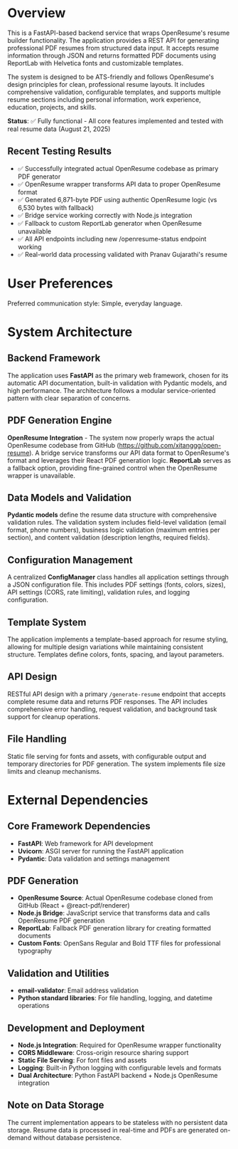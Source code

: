 # Overview

This is a FastAPI-based backend service that wraps OpenResume's resume builder functionality. The application provides a REST API for generating professional PDF resumes from structured data input. It accepts resume information through JSON and returns formatted PDF documents using ReportLab with Helvetica fonts and customizable templates.

The system is designed to be ATS-friendly and follows OpenResume's design principles for clean, professional resume layouts. It includes comprehensive validation, configurable templates, and supports multiple resume sections including personal information, work experience, education, projects, and skills.

**Status**: ✅ Fully functional - All core features implemented and tested with real resume data (August 21, 2025)

## Recent Testing Results
- ✅ Successfully integrated actual OpenResume codebase as primary PDF generator
- ✅ OpenResume wrapper transforms API data to proper OpenResume format
- ✅ Generated 6,871-byte PDF using authentic OpenResume logic (vs 6,530 bytes with fallback)
- ✅ Bridge service working correctly with Node.js integration
- ✅ Fallback to custom ReportLab generator when OpenResume unavailable
- ✅ All API endpoints including new /openresume-status endpoint working
- ✅ Real-world data processing validated with Pranav Gujarathi's resume

# User Preferences

Preferred communication style: Simple, everyday language.

# System Architecture

## Backend Framework
The application uses **FastAPI** as the primary web framework, chosen for its automatic API documentation, built-in validation with Pydantic models, and high performance. The architecture follows a modular service-oriented pattern with clear separation of concerns.

## PDF Generation Engine
**OpenResume Integration** - The system now properly wraps the actual OpenResume codebase from GitHub (https://github.com/xitanggg/open-resume). A bridge service transforms our API data format to OpenResume's format and leverages their React PDF generation logic. **ReportLab** serves as a fallback option, providing fine-grained control when the OpenResume wrapper is unavailable.

## Data Models and Validation
**Pydantic models** define the resume data structure with comprehensive validation rules. The validation system includes field-level validation (email format, phone numbers), business logic validation (maximum entries per section), and content validation (description lengths, required fields).

## Configuration Management
A centralized **ConfigManager** class handles all application settings through a JSON configuration file. This includes PDF settings (fonts, colors, sizes), API settings (CORS, rate limiting), validation rules, and logging configuration.

## Template System
The application implements a template-based approach for resume styling, allowing for multiple design variations while maintaining consistent structure. Templates define colors, fonts, spacing, and layout parameters.

## API Design
RESTful API design with a primary `/generate-resume` endpoint that accepts complete resume data and returns PDF responses. The API includes comprehensive error handling, request validation, and background task support for cleanup operations.

## File Handling
Static file serving for fonts and assets, with configurable output and temporary directories for PDF generation. The system implements file size limits and cleanup mechanisms.

# External Dependencies

## Core Framework Dependencies
- **FastAPI**: Web framework for API development
- **Uvicorn**: ASGI server for running the FastAPI application
- **Pydantic**: Data validation and settings management

## PDF Generation
- **OpenResume Source**: Actual OpenResume codebase cloned from GitHub (React + @react-pdf/renderer)
- **Node.js Bridge**: JavaScript service that transforms data and calls OpenResume PDF generation
- **ReportLab**: Fallback PDF generation library for creating formatted documents
- **Custom Fonts**: OpenSans Regular and Bold TTF files for professional typography

## Validation and Utilities
- **email-validator**: Email address validation
- **Python standard libraries**: For file handling, logging, and datetime operations

## Development and Deployment
- **Node.js Integration**: Required for OpenResume wrapper functionality
- **CORS Middleware**: Cross-origin resource sharing support
- **Static File Serving**: For font files and assets
- **Logging**: Built-in Python logging with configurable levels and formats
- **Dual Architecture**: Python FastAPI backend + Node.js OpenResume integration

## Note on Data Storage
The current implementation appears to be stateless with no persistent data storage. Resume data is processed in real-time and PDFs are generated on-demand without database persistence.